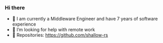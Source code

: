 ### Hi there  

- 🌱 I am currently a Middleware Engineer and have 7 years of software experience
- 👯 I’m looking for help with remote work
- 🔭 Repositories: https://github.com/shallow-rs
